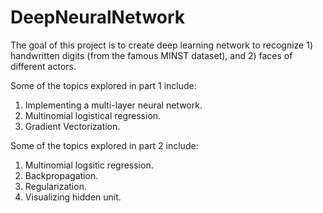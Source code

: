 # DeepNeuralNetwork

The goal of this project is to create deep learning network to recognize 1) handwritten digits (from the famous MINST dataset), and 2) faces of different actors.

Some of the topics explored in part 1 include:

1. Implementing a multi-layer neural network.
2. Multinomial logistical regression.
3. Gradient Vectorization.

Some of the topics explored in part 2 include:

1. Multinomial logsitic regression.
2. Backpropagation.
3. Regularization.
4. Visualizing hidden unit.
